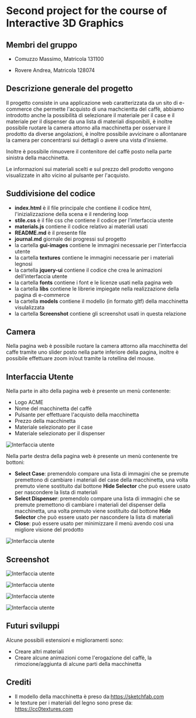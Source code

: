 # Second project for the course of Interactive 3D Graphics



## Membri del gruppo

- Comuzzo Massimo, Matricola 131100

- Rovere Andrea, Matricola 128074

## Descrizione generale del progetto

Il progetto consiste in una applicazione web caratterizzata da un sito di e-commerce che permette l'acquisto di una machcientta del caffè, abbiamo introdotto anche la possibilità di selezionare il materiale per il case e il materiale per il dispenser da una lista di materiali disponibili, è inoltre possibile ruotare la camera attorno alla macchinetta per osservare il prodotto da diverse angolazioni, è inoltre possibile avvicinare o allontanare la camera per concentrarsi sui dettagli o avere una vista d'insieme.

Inoltre è possibile rimuovere il contenitore del caffè posto nella parte sinistra della macchinetta.

Le informazioni sui materiali scelti e sul prezzo dell prodotto vengono visualizzate in alto vicino al pulsante per l'acquisto.

## Suddivisione del codice 

- **index.html** è il file principale che contiene il codice html, l'inizializzazione della scena e il rendering loop 
- **stile.css** è il file css che contiene il codice per l'interfaccia utente
- **materials.js** contiene il codice relativo ai materiali usati
- **README.md** è il presente file
- **journal.md** giornale dei progressi sul progetto
- la cartella **gui-images** contiene le immagini necessarie per l'interfaccia utente
- la cartella **textures** contiene le immagini necessarie per i materiali legnosi
- la cartella **jquery-ui** contiene il codice che crea le animazioni dell'interfaccia utente
- la cartella **fonts** contiene i font e le licenze usati nella pagina web
- la cartella **libs** contiene le librerie impiegate nella realizzazione della pagina di e-commerce
- la cartella **models** contiene il modello (in formato gltf) della macchinetta visulalizzata
- la cartella **Screenshot** contiene gli screenshot usati in questa relazione



## Camera

Nella pagina web è possibile ruotare la camera attorno alla macchinetta del caffe tramite uno slider posto nella parte inferiore della pagina, inoltre è possibile effettuare zoom in/out tramite la rotellina del mouse. 



## Interfaccia Utente

Nella parte in alto della pagina web è  presente un menù contenente:

- Logo ACME
- Nome del macchinetta del caffè
- Pulsante per effettuare l'acquisto della macchinetta
- Prezzo della macchinetta
- Materiale selezionato per il case 
- Materiale selezionato per il dispenser 

![Interfaccia utente](C:\xampp\htdocs\product-configuration-2019-rovere-comuzzo\Screenshot\interfaccia_top.JPG)

Nella parte destra della pagina web è presente un menù contenente tre bottoni:

- **Select Case**: premendolo compare una lista di immagini che se premute premettono di cambiare i materiali del case della macchinetta, una volta premuto viene sostituito dal bottone **Hide Selector** che può essere usato per nascondere la lista di materiali
- **Select Dispenser**: premendolo compare una lista di immagini che se premute premettono di cambiare i materiali del dispenser della macchinetta, una volta premuto viene sostituito dal bottone **Hide Selector** che può essere usato per nascondere la lista di materiali
- **Close**: può essere usato per minimizzare il menù avendo cosi una migliore visione del prodotto

![Interfaccia utente ](C:\xampp\htdocs\product-configuration-2019-rovere-comuzzo\Screenshot\interfaccia.JPG)

## Screenshot

![Interfaccia utente ](C:\xampp\htdocs\product-configuration-2019-rovere-comuzzo\Screenshot\Front_full.JPG)



![Interfaccia utente ](C:\xampp\htdocs\product-configuration-2019-rovere-comuzzo\Screenshot\Front_full_mat.JPG)



![Interfaccia utente ](C:\xampp\htdocs\product-configuration-2019-rovere-comuzzo\Screenshot\Front_solo_mat.JPG)

![Interfaccia utente ](C:\xampp\htdocs\product-configuration-2019-rovere-comuzzo\Screenshot\Side_solo.JPG)



## Futuri sviluppi

Alcune possibili estensioni e miglioramenti sono:

- Creare altri materiali
- Creare alcune animazioni come l'erogazione del caffè, la rimozione/aggiunta di alcune parti della macchinetta



## Crediti

- Il modello della macchinetta è preso da:https://sketchfab.com
- le texture per i materiali del legno sono prese da: https://cc0textures.com

  